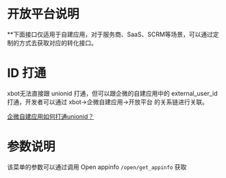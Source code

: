 # 开放平台说明

**下面接口仅适用于自建应用，对于服务商、SaaS、SCRM等场景，可以通过定制的方式去获取对应的转化接口。

# ID 打通
xbot无法直接跟 unionid 打通，但可以跟企微的自建应用中的 external_user_id 打通，开发者可以通过 xbot->企微自建应用->开放平台 的关系链进行关联。

[企微自建应用如何打通unionid？](https://developer.work.weixin.qq.com/document/path/92114#%E5%A6%82%E4%BD%95%E7%BB%91%E5%AE%9A%E5%BE%AE%E4%BF%A1%E5%BC%80%E5%8F%91%E8%80%85id)

# 参数说明

该菜单的参数可以通过调用 Open appinfo `/open/get_appinfo` 获取
